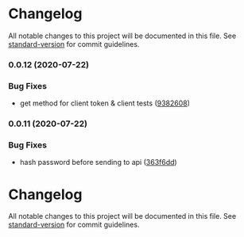 # Changelog

All notable changes to this project will be documented in this file. See [standard-version](https://github.com/conventional-changelog/standard-version) for commit guidelines.

### 0.0.12 (2020-07-22)


### Bug Fixes

* get method for client token & client tests ([9382608](https://github.com/musicplayce/ts-sdk/commit/93826082bdcb6e61929c253523764334b9dae015))

### 0.0.11 (2020-07-22)


### Bug Fixes

* hash password before sending to api ([363f6dd](https://github.com/musicplayce/ts-sdk/commit/363f6dd365c56205c8ba95d56aae7603e1ea8696))

# Changelog

All notable changes to this project will be documented in this file. See [standard-version](https://github.com/conventional-changelog/standard-version) for commit guidelines.
